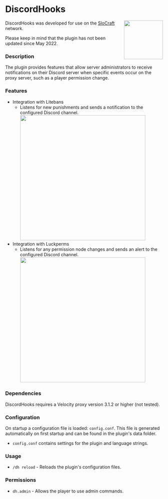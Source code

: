 # DiscordHooks

<img src="https://slocraft.eu/slocraft-logo-512.png" width=124 height=124 align="right"/>

DiscordHooks was developed for use on the [SloCraft](https://slocraft.eu) network.

Please keep in mind that the plugin has not been updated since May 2022.

### Description

The plugin provides features that allow server administrators to receive notifications on their Discord server when specific events occur on the proxy server, 
such as a player permission change.

### Features

- Integration with Litebans
  - Listens for new punishments and sends a notification to the configured Discord channel.
    <img src="https://slocraft.eu/github-pictures/litebans-demo.png" width=400 />
- Integration with Luckperms
  - Listens for any permission node changes and sends an alert to the configured Discord channel.
    <img src="https://slocraft.eu/github-pictures/luckperms-demo.png" width=400 />

### Dependencies

DiscordHooks requires a Velocity proxy version 3.1.2 or higher (not tested).

### Configuration

On startup a configuration file is loaded: `config.conf`. This file is generated automatically on first startup and can be found in the plugin's data folder.

- `config.conf` contains settings for the plugin and language strings.

### Usage

  - `/dh reload` - Reloads the plugin's configuration files. 

### Permissions

- `dh.admin` - Allows the player to use admin commands.
